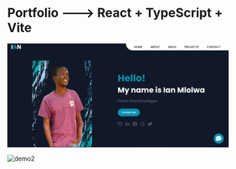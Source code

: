 # Portfolio ---> React + TypeScript + Vite

<img src="src/assets/images/demo.png"/>

![demo2](https://github.com/user-attachments/assets/b2e362af-200f-4f66-8557-e5552bd68edd)
